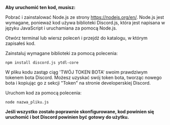 <b>Aby uruchomić ten kod, musisz:</b>

Pobrać i zainstalować Node.js ze strony https://nodejs.org/en/. Node.js jest wymagane, ponieważ kod używa biblioteki Discord.js, która jest napisana w języku JavaScript i uruchamiana za pomocą Node.js.

Otwórz terminal lub wiersz poleceń i przejdź do katalogu, w którym zapisałeś kod.

Zainstaluj wymagane biblioteki za pomocą polecenia:
```
npm install discord.js ytdl-core
```

W pliku kodu zastąp ciąg 'TWÓJ TOKEN BOTA' swoim prawdziwym tokenem bota Discord. Możesz uzyskać swój token bota, tworząc nowego bota i kopiując go z sekcji "Token" na stronie developerskiej Discord.

Uruchom kod za pomocą polecenia: 
```
node nazwa_pliku.js
```

<b>Jeśli wszystko zostało poprawnie skonfigurowane, kod powinien się uruchomić i bot Discord powinien być gotowy do użytku.</b>
